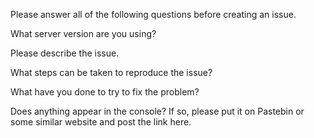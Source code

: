 Please answer all of the following questions before creating an issue.

What server version are you using?


Please describe the issue.


What steps can be taken to reproduce the issue?


What have you done to try to fix the problem?


Does anything appear in the console? If so, please put it on Pastebin or some similar website and post the link here.
